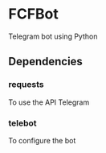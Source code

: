 # FCFBot
Telegram bot using Python

## Dependencies
### requests
To use the API Telegram

### telebot
To configure the bot
